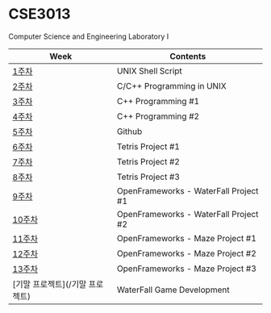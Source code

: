 # CSE3013
Computer Science and Engineering Laboratory I

| Week                            | Contents                              |
| ------------------------------- | ------------------------------------- |
| [1주차](/1주차)                 | UNIX Shell Script                     |
| [2주차](/2주차)                 | C/C++ Programming in UNIX             |
| [3주차](/3주차)                 | C++ Programming #1                    |
| [4주차](/4주차)                 | C++ Programming #2                    |
| [5주차](/5주차)                 | Github                                |
| [6주차](/6주차)                 | Tetris Project #1                     |
| [7주차](/7주차)                 | Tetris Project #2                     |
| [8주차](/8주차)                 | Tetris Project #3                     |
| [9주차](/9주차)                 | OpenFrameworks - WaterFall Project #1 |
| [10주차](/10주차)               | OpenFrameworks - WaterFall Project #2 |
| [11주차](/11주차)               | OpenFrameworks - Maze Project #1      |
| [12주차](/12주차)               | OpenFrameworks - Maze Project #2      |
| [13주차](/13주차)               | OpenFrameworks - Maze Project #3      |
| [기말 프로젝트](/기말 프로젝트) | WaterFall Game Development            |

